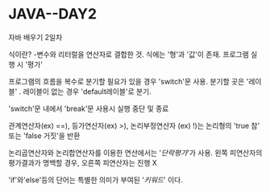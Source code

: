 # JAVA--DAY2
자바 배우기 2일차 

식이란? -변수와 리터럴을 연산자로 결합한 것. 식에는 '형'과 '값'이 존재. 프로그램 실행 시 '평가'

프로그램의 흐름을 복수로 분기할 필요가 있을 경우 'switch'문 사용. 분기할 곳은 '레이블' . 레이블이 없는 경우 'default레이블'로 분기.

'switch'문 내에서 'break'문 사용시 실행 중단 및 종료

관계연산자(ex) ==), 등가연산자(ex) >), 논리부정연산자 (ex) !)는 논리형의 'true 참' 또는 'false 거짓'을 반환

논리곱연산자와 논리합연산자를 이용한 연산에서는 '*단락평가*'가 사용. 왼쪽 피연산자의 평가결과가 명백할 경우, 오른쪽 피연산자는 진행 X

'if'와'else'등의 단어는 특별한 의미가 부여된 '*키워드*' 이다.


